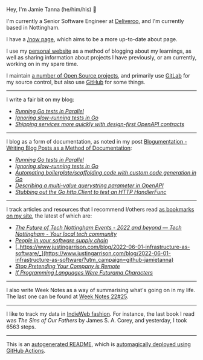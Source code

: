 Hey, I'm Jamie Tanna (he/him/his) 👋

I'm currently a Senior Software Engineer at [Deliveroo](https://deliveroo.engineering/), and I'm currently based in Nottingham.

I have a [/now page](https://www.jvt.me/now/?utm_campaign=github-jamietanna), which aims to be a more up-to-date about page.

I use my [personal website](https://www.jvt.me/?utm_campaign=github-jamietanna) as a method of blogging about my learnings, as well as sharing information about projects I have previously, or am currently, working on in my spare time.

I maintain [a number of Open Source projects](https://www.jvt.me/open-source/?utm_campaign=github-jamietanna), and primarily use [GitLab](https://gitlab.com/jamietanna) for my source control, but also use [GitHub](https://github.com/jamietanna) for some things.

---

I write a fair bit on my blog:


- [_Running Go tests in Parallel_](https://www.jvt.me/posts/2022/07/01/go-parallel-test/?utm_campaign=github-jamietanna)
- [_Ignoring slow-running tests in Go_](https://www.jvt.me/posts/2022/07/01/go-short-test/?utm_campaign=github-jamietanna)
- [_Shipping services more quickly with design-first OpenAPI contracts_](https://www.jvt.me/posts/2022/06/27/roo-openapi-design-first/?utm_campaign=github-jamietanna)

---

I blog as a form of documentation, as noted in my post [Blogumentation - Writing Blog Posts as a Method of Documentation](https://www.jvt.me/posts/2017/06/25/blogumentation/?utm_campaign=github-jamietanna):


- [_Running Go tests in Parallel_](https://www.jvt.me/posts/2022/07/01/go-parallel-test/?utm_campaign=github-jamietanna)
- [_Ignoring slow-running tests in Go_](https://www.jvt.me/posts/2022/07/01/go-short-test/?utm_campaign=github-jamietanna)
- [_Automating boilerplate/scaffolding code with custom code generation in Go_](https://www.jvt.me/posts/2022/06/26/go-custom-generate/?utm_campaign=github-jamietanna)
- [_Describing a multi-value querystring parameter in OpenAPI_](https://www.jvt.me/posts/2022/06/22/openapi-multi-value-query/?utm_campaign=github-jamietanna)
- [_Stubbing out the Go http.Client to test an HTTP HandlerFunc_](https://www.jvt.me/posts/2022/06/22/go-stub-http-client/?utm_campaign=github-jamietanna)

---

I track articles and resources that I recommend I/others read [as bookmarks on my site](https://www.jvt.me/kind/bookmarks/?utm_campaign=github-jamietanna), the latest of which are:


- [_The Future of Tech Nottingham Events - 2022 and beyond — Tech Nottingham - Your local tech community_](https://www.technottingham.com/news/2022/6/8/the-future-of-tech-nottingham-events-2022-and-beyond?utm_campaign=github-jamietanna)
- [_People in your software supply chain_](https://sethmlarson.dev/blog/people-in-your-software-supply-chain?utm_campaign=github-jamietanna)
- [_https://www.justingarrison.com/blog/2022-06-01-infrastructure-as-software/_](https://www.justingarrison.com/blog/2022-06-01-infrastructure-as-software/?utm_campaign=github-jamietanna)
- [_Stop Pretending Your Company is Remote_](https://mycodingtales.com/stop-pretending-your-company-is-remote/?utm_campaign=github-jamietanna)
- [_If Programming Languages Were Futurama Characters_](https://www.netmeister.org/blog/futurama.html?utm_campaign=github-jamietanna)

---

I also write Week Notes as a way of summarising what's going on in my life. The last one can be found at [Week Notes 22#25](https://www.jvt.me/week-notes/2022/25/?utm_campaign=github-jamietanna).

---

I like to track my data in [IndieWeb fashion](https://indieweb.org/why). For instance, the last book I read was _The Sins of Our Fathers_ by James S. A. Corey, and yesterday, I took 6563 steps.

---
This is an [autogenerated README](https://www.jvt.me/posts/2022/01/12/autogenerated-profile-readme/?utm_campaign=github-jamietanna), which is [automagically deployed using GitHub Actions](https://github.com/jamietanna/jamietanna/blob/main/.github/workflows/rebuild.yml).
